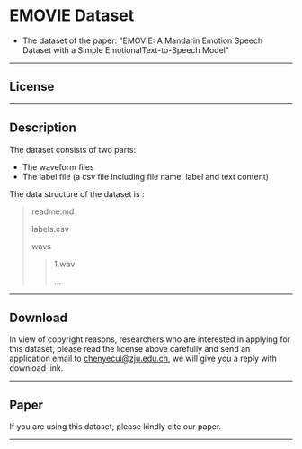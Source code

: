 # EMOVIE Dataset


- The dataset of the paper: "EMOVIE: A Mandarin Emotion Speech Dataset with a Simple EmotionalText-to-Speech Model"
----

## License

----

## Description

The dataset consists of two parts: 
- The waveform files
- The label file (a csv file including file name, label and text content)

The data structure of the dataset is :

> readme.md
> 
> labels.csv
> 
> wavs
>> 1.wav
>> 
>> ...


---

## Download

In view of copyright reasons, researchers who are interested in applying for this dataset, please read the license above carefully and send an application email to <chenyecui@zju.edu.cn>, we will give you a reply with download link.

---

## Paper

If you are using this dataset, please kindly cite our paper.

---

